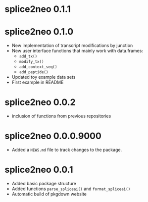 # splice2neo 0.1.1

# splice2neo 0.1.0

* New implementation of transcript modifications by junction
* New user interface functions that mainly work with data.frames: 
  - `add_tx()`
  - `modify_tx()`
  - `add_context_seq()`
  - `add_peptide()`
* Updated toy example data sets
* First example in README

# splice2neo 0.0.2

* inclusion of functions from previous repositories

# splice2neo 0.0.0.9000

* Added a `NEWS.md` file to track changes to the package.

# splice2neo 0.0.1

* Added basic package structure
* Added functions `parse_spliceai()` and `format_spliceai()`
* Automatic build of pkgdown website
